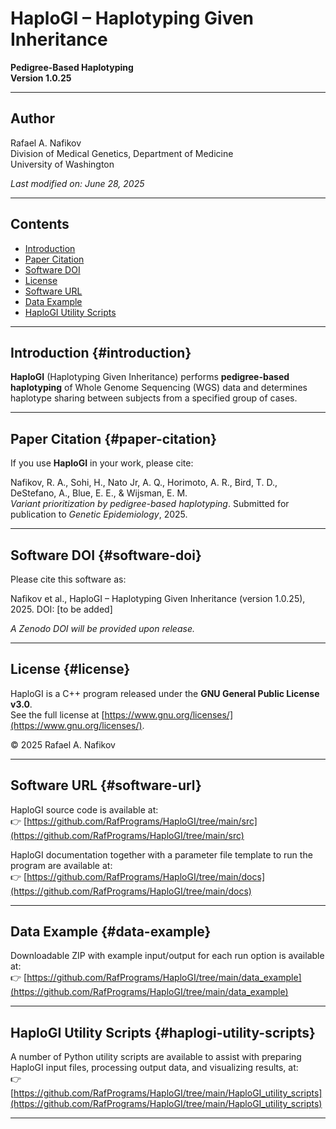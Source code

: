 # HaploGI – Haplotyping Given Inheritance

**Pedigree-Based Haplotyping**  
**Version 1.0.25**

---

## Author

Rafael A. Nafikov  
Division of Medical Genetics, Department of Medicine  
University of Washington

*Last modified on: June 28, 2025*

---

## Contents

- [Introduction](#introduction)  
- [Paper Citation](#paper-citation)  
- [Software DOI](#software-doi)  
- [License](#license)  
- [Software URL](#software-url)  
- [Data Example](#data-example)  
- [HaploGI Utility Scripts](#haplogi-utility-scripts)

---

## Introduction {#introduction}

**HaploGI** (Haplotyping Given Inheritance) performs **pedigree-based haplotyping** of Whole Genome Sequencing (WGS) data and determines haplotype sharing between subjects from a specified group of cases.

---

## Paper Citation {#paper-citation}

If you use **HaploGI** in your work, please cite:

Nafikov, R. A., Sohi, H., Nato Jr, A. Q., Horimoto, A. R., Bird, T. D., DeStefano, A., Blue, E. E., & Wijsman, E. M.  
*Variant prioritization by pedigree-based haplotyping*. Submitted for publication to *Genetic Epidemiology*, 2025.

---

## Software DOI {#software-doi}

Please cite this software as:

Nafikov et al., HaploGI – Haplotyping Given Inheritance (version 1.0.25), 2025. DOI: [to be added]

*A Zenodo DOI will be provided upon release.*

---

## License {#license}

HaploGI is a C++ program released under the **GNU General Public License v3.0**.  
See the full license at [https://www.gnu.org/licenses/](https://www.gnu.org/licenses/).

© 2025 Rafael A. Nafikov

---

## Software URL {#software-url}

HaploGI source code is available at:  
👉 [https://github.com/RafPrograms/HaploGI/tree/main/src](https://github.com/RafPrograms/HaploGI/tree/main/src)

HaploGI documentation together with a parameter file template to run the program are available at:  
👉 [https://github.com/RafPrograms/HaploGI/tree/main/docs](https://github.com/RafPrograms/HaploGI/tree/main/docs)

---

## Data Example {#data-example}

Downloadable ZIP with example input/output for each run option is available at:  
👉 [https://github.com/RafPrograms/HaploGI/tree/main/data_example](https://github.com/RafPrograms/HaploGI/tree/main/data_example)

---

## HaploGI Utility Scripts {#haplogi-utility-scripts}

A number of Python utility scripts are available to assist with preparing HaploGI input files, processing output data, and visualizing results, at:  
👉 [https://github.com/RafPrograms/HaploGI/tree/main/HaploGI_utility_scripts](https://github.com/RafPrograms/HaploGI/tree/main/HaploGI_utility_scripts)

---

